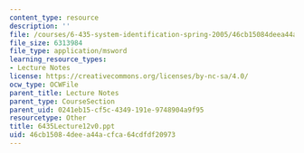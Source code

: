 ```yaml
---
content_type: resource
description: ''
file: /courses/6-435-system-identification-spring-2005/46cb15084deea44acfca64cdfdf20973_6435Lecture12v0.ppt
file_size: 6313984
file_type: application/msword
learning_resource_types:
- Lecture Notes
license: https://creativecommons.org/licenses/by-nc-sa/4.0/
ocw_type: OCWFile
parent_title: Lecture Notes
parent_type: CourseSection
parent_uid: 0241eb15-cf5c-4349-191e-9748904a9f95
resourcetype: Other
title: 6435Lecture12v0.ppt
uid: 46cb1508-4dee-a44a-cfca-64cdfdf20973
---
```


